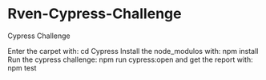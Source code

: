 # Rven-Cypress-Challenge
Cypress Challenge

Enter the carpet with: cd Cypress
Install the node_modulos with: npm install 
Run the cypress challenge: npm run cypress:open
and get the report with: npm test
